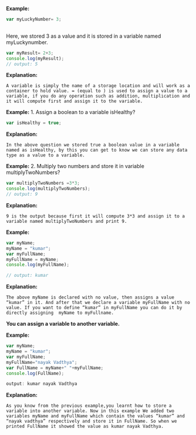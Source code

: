 **Example:**
```javascript
var myLuckyNumber= 3;
 
 ```
Here, we stored 3 as a value and it is stored in a variable named myLuckynumber.
 
```javascript
var myResult= 2+3;
console.log(myResult);
// output: 5
```


**Explanation:**

    A variable is simply the name of a storage location and will work as a container to hold value. = (equal to ) is used to assign a value to a variable, if you do any operation such as addition, multiplication and it will compute first and assign it to the variable.



**Example:** 1. Assign a boolean to a variable isHealthy?
```javascript
var isHealthy = true;

```
**Explanation:**

    In the above question we stored true a boolean value in a variable named as isHealthy, by this you can get to know we can store any data type as a value to a variable.

**Example:**
2. Multiply two numbers and store it in variable multiplyTwoNumbers?
```javascript
var multiplyTwoNumbers =3*3;
console.log(multiplyTwoNumbers);
// output: 9

```
**Explanation:**

    9 is the output because first it will compute 3*3 and assign it to a variable named multiplyTwoNumbers and print 9.


**Example:**
```javascript
var myName;
myName = "kumar";
var myFullName;
myFullName = myName;
console.log(myFullName);

// output: kumar

```
**Explanation:**

    The above myName is declared with no value, then assigns a value “kumar” in it. And after that we declare a variable myFullName with no value. If you want to define “kumar” in myFullName you can do it by  directly assigning  myName to myFullname.


**You can assign a variable to another variable.**

**Example:**
```javascript
var myName;
myName = "kumar";
var myFullName;
myFullName="nayak Vadthya";
var FullName = myName+" "+myFullName;
console.log(FullName);

output: kumar nayak Vadthya

```
**Explanation:**

    As you know from the previous example,you learnt how to store a variable into another variable. Now in this example We added two variables myName and myFullName which contain the values “kumar” and “nayak vadthya” respectively and store it in FullName. So when we printed FullName it showed the value as kumar nayak Vadthya.

